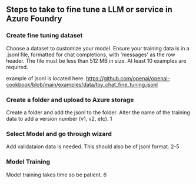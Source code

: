 

## Steps to take to fine tune a LLM or service in Azure Foundry 

### Create fine tuning dataset

Choose a dataset to customize your model. Ensure your training data is in a .jsonl file, formatted for chat completions, with 'messages' as the row header. The file must be less than 512 MB in size. At least 10 examples are required.

example of jsonl is located here. https://github.com/openai/openai-cookbook/blob/main/examples/data/toy_chat_fine_tuning.jsonl


### Create a folder and upload to Azure storage

Create a folder and add the jsonl to the folder. Alter the name of the training data to add a version number (v1, v2, etc). 
1


### Select Model and go through wizard

Add validataion data is needed. This should also be of jsonl format. 
2-5


### Model Training

Model training takes time so be patient. 
6

